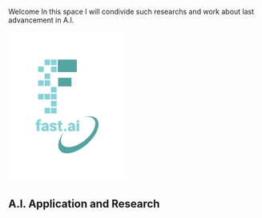 Welcome 
In this space I will condivide such researchs and work about last advancement in A.I.



![Image of fast.ai logo](images/logo.png)

## A.I. Application and Research

